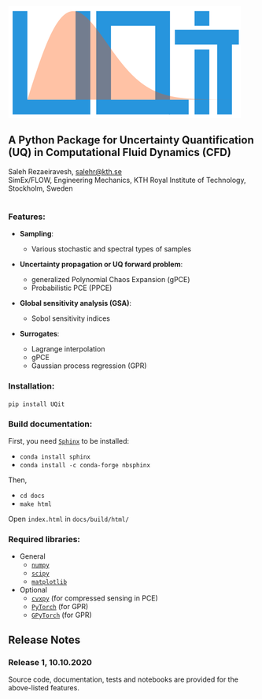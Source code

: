 ![`UQit`](./docs/source/_static/uqit_logo.png?style=centerme)
## A Python Package for Uncertainty Quantification (UQ) in Computational Fluid Dynamics (CFD)
Saleh Rezaeiravesh, salehr@kth.se <br/>
SimEx/FLOW, Engineering Mechanics, KTH Royal Institute of Technology, Stockholm, Sweden
#

### Features:
* **Sampling**:
  - Various stochastic and spectral types of samples

* **Uncertainty propagation or UQ forward problem**: 
  - generalized Polynomial Chaos Expansion (gPCE)
  - Probabilistic PCE (PPCE)

* **Global sensitivity analysis (GSA)**:
  - Sobol sensitivity indices

* **Surrogates**:
  - Lagrange interpolation
  - gPCE
  - Gaussian process regression (GPR) 

### Installation:
`pip install UQit`

### Build documentation:
First, you need [`Sphinx`](https://www.sphinx-doc.org/en/master/) to be installed: 
* `conda install sphinx`
* `conda install -c conda-forge nbsphinx`

Then,
* `cd docs`
* `make html`

Open `index.html` in `docs/build/html/`

### Required libraries:
 * General  
   - [`numpy`](https://numpy.org/)
   - [`scipy`](https://www.scipy.org/)
   - [`matplotlib`](https://matplotlib.org/)
 * Optional
   - [`cvxpy`](https://www.cvxpy.org/) (for compressed sensing in PCE)
   - [`PyTorch`](https://pytorch.org/) (for GPR)
   - [`GPyTorch`](https://gpytorch.ai/) (for GPR)

## Release Notes
### Release 1, 10.10.2020
Source code, documentation, tests and notebooks are provided for the above-listed features. 


